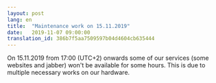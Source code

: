 ```yaml
---
layout: post
lang: en
title:  "Maintenance work on 15.11.2019"
date:   2019-11-07 09:00:00
translation_id: 386b7f5aa7509597b04d4604cb635444
---
```


On 15.11.2019 from 17:00 (UTC+2) onwards some of our services (some websites and jabber) won't be available for some hours. This is due to multiple necessary works on our hardware.
